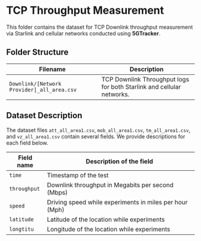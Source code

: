 # TCP Throughput Measurement

This folder contains the dataset for TCP Downlink throughput measurement via Starlink and cellular networks conducted using **5GTracker**.

## Folder Structure

| Filename | Description |
|-----------------------------|------------------------------------------------------------------------------------------------------------|
| `Downlink/[Network Provider]_all_area.csv` | TCP Downlink Throughput logs for both Starlink and cellular networks.|

## Dataset Description

The dataset files `att_all_area1.csv`, `mob_all_area1.csv`, `tm_all_area1.csv`, and `vz_all_area1.csv` contain several fields. We provide descriptions for each field below.

| Field name | Description of the field |
|---|---|
| `time`| Timestamp of the test |
| `throughput` | Downlink throughput in Megabits per second (Mbps) |
| `speed` | Driving speed while experiments in miles per hour (Mph) |
| `latitude` | Latitude of the location while experiments |
| `longtitu` | Longitude of the location while experiments |


